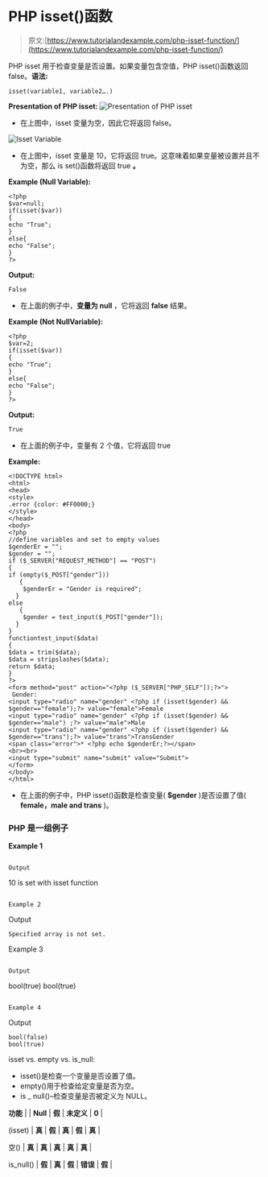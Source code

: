 # PHP isset()函数

> 原文:[https://www.tutorialandexample.com/php-isset-function/](https://www.tutorialandexample.com/php-isset-function/)

PHP isset 用于检查变量是否设置。如果变量包含空值，PHP isset()函数返回 false。**语法:**

```
isset(variable1, variable2….)
```

**Presentation of PHP isset:** ![Presentation of PHP isset](../Images/975268b50224802f0a219912034b50cc.png)

*   在上图中，isset 变量为空，因此它将返回 false。

![Isset Variable](../Images/987031656333936f42a86180656b1cab.png)

*   在上图中，isset 变量是 10，它将返回 true。这意味着如果变量被设置并且不为空，那么 is set()函数将返回 true **。**

**Example (Null Variable):**

```
<?php
$var=null;
if(isset($var))
{
echo "True";
}
else{
echo "False";
}
?>
```

**Output:**

```
False
```

*   在上面的例子中，**变量为 null** ，它将返回 **false** 结果。

**Example (Not NullVariable):**

```
<?php
$var=2;
if(isset($var))
{
echo "True";
}
else{
echo "False";
}
?>

```

**Output:**

```
True
```

*   在上面的例子中，变量有 2 个值，它将返回 true

**Example:**

```
<!DOCTYPE html>
<html>
<head>
<style>
.error {color: #FF0000;}
</style>
</head>
<body>
<?php
//define variables and set to empty values
$genderEr = "";
$gender = "";
if ($_SERVER["REQUEST_METHOD"] == "POST")
{
if (empty($_POST["gender"]))
   {
    $genderEr = "Gender is required";
  }
else
   {
    $gender = test_input($_POST["gender"]);
  }
}
functiontest_input($data)
{
$data = trim($data);
$data = stripslashes($data);
return $data;
}
?>
<form method="post" action="<?php ($_SERVER["PHP_SELF"]);?>">
 Gender:
<input type="radio" name="gender" <?php if (isset($gender) && $gender=="female");?> value="female">Female
<input type="radio" name="gender" <?php if (isset($gender) && $gender=="male") ;?> value="male">Male
<input type="radio" name="gender" <?php if (isset($gender) && $gender=="trans");?> value="trans">TransGender
<span class="error">* <?php echo $genderEr;?></span>
<br><br>
<input type="submit" name="submit" value="Submit">
</form>
</body>
</html>

```

*   在上面的例子中，PHP isset()函数是检查变量( **$gender** )是否设置了值( **female，male and trans** )。

### PHP 是一组例子

**Example 1**

```

Output

```
10 is set with isset function
```

Example 2

```

Output

```
Specified array is not set.
```

Example 3

```

Output

```
bool(true)
bool(true)
```

Example 4

```

Output

```
bool(false)
bool(true)
```

isset vs. empty vs. is_null:

*   isset()是检查一个变量是否设置了值。
*   empty()用于检查给定变量是否为空。
*   is _ null()–检查变量是否被定义为 NULL。

 **功能** |
  |
  **Null**  |
 **假** |
 **未定义** |
  **0**  |

 (isset) |
 **真** |
 **假** |
 **真** |
 **假** |
 **真** |

 空() |
 **真** |
 **真** |
 **真** |
 **真** |
 **真** |

 is_null() |
 **假** |
 **真** |
 **假** |
 **错误** |
 **假** |

```

```

```

```